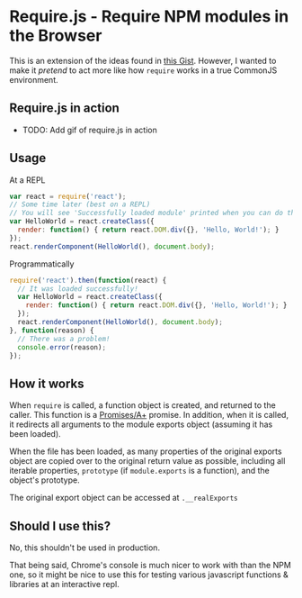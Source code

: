 # Require.js - Require NPM modules in the Browser

This is an extension of the ideas found in [this Gist](https://gist.github.com/mathisonian/c325dbe02ea4d6880c4e). However, I wanted to make it _pretend_ to act more like how `require` works in a true CommonJS environment.

## Require.js in action

- TODO: Add gif of require.js in action

## Usage
At a REPL
```javascript
var react = require('react');
// Some time later (best on a REPL)
// You will see 'Successfully loaded module' printed when you can do this.
var HelloWorld = react.createClass({
  render: function() { return react.DOM.div({}, 'Hello, World!'); }
});
react.renderComponent(HelloWorld(), document.body);
```

Programmatically
```javascript
require('react').then(function(react) {
  // It was loaded successfully!
  var HelloWorld = react.createClass({
    render: function() { return react.DOM.div({}, 'Hello, World!'); }
  });
  react.renderComponent(HelloWorld(), document.body);
}, function(reason) {
  // There was a problem!
  console.error(reason);
});
```

## How it works
When `require` is called, a function object is created, and returned to the caller. This function is a [Promises/A+](http://promisesaplus.com/) promise. In addition, when it is called, it redirects all arguments to the module exports object (assuming it has been loaded).

When the file has been loaded, as many properties of the original exports object are copied over to the original return value as possible, including all iterable properties, `prototype` (if `module.exports` is a function), and the object's prototype.

The original export object can be accessed at `.__realExports`

## Should I use this?
No, this shouldn't be used in production.

That being said, Chrome's console is much nicer to work with than the NPM one, so it might be nice to use this for testing various javascript functions & libraries at an interactive repl.


